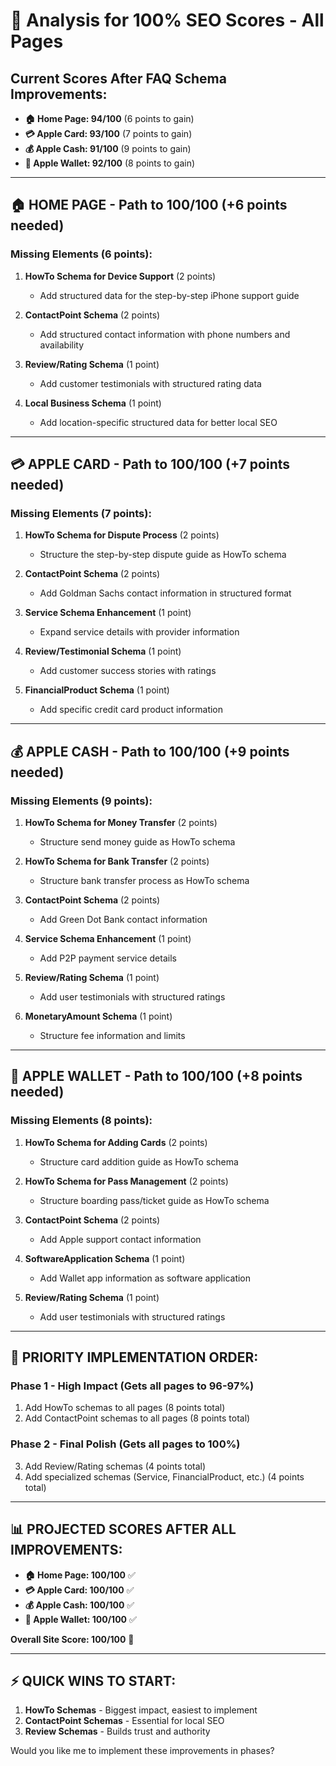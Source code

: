 # 🎯 Analysis for 100% SEO Scores - All Pages

## Current Scores After FAQ Schema Improvements:
- **🏠 Home Page: 94/100** (6 points to gain)
- **💳 Apple Card: 93/100** (7 points to gain)
- **💰 Apple Cash: 91/100** (9 points to gain)
- **📱 Apple Wallet: 92/100** (8 points to gain)

---

## 🏠 HOME PAGE - Path to 100/100 (+6 points needed)

### Missing Elements (6 points):
1. **HowTo Schema for Device Support** (2 points)
   - Add structured data for the step-by-step iPhone support guide
   
2. **ContactPoint Schema** (2 points)
   - Add structured contact information with phone numbers and availability
   
3. **Review/Rating Schema** (1 point)
   - Add customer testimonials with structured rating data
   
4. **Local Business Schema** (1 point)
   - Add location-specific structured data for better local SEO

---

## 💳 APPLE CARD - Path to 100/100 (+7 points needed)

### Missing Elements (7 points):
1. **HowTo Schema for Dispute Process** (2 points)
   - Structure the step-by-step dispute guide as HowTo schema
   
2. **ContactPoint Schema** (2 points)
   - Add Goldman Sachs contact information in structured format
   
3. **Service Schema Enhancement** (1 point)
   - Expand service details with provider information
   
4. **Review/Testimonial Schema** (1 point)
   - Add customer success stories with ratings
   
5. **FinancialProduct Schema** (1 point)
   - Add specific credit card product information

---

## 💰 APPLE CASH - Path to 100/100 (+9 points needed)

### Missing Elements (9 points):
1. **HowTo Schema for Money Transfer** (2 points)
   - Structure send money guide as HowTo schema
   
2. **HowTo Schema for Bank Transfer** (2 points)
   - Structure bank transfer process as HowTo schema
   
3. **ContactPoint Schema** (2 points)
   - Add Green Dot Bank contact information
   
4. **Service Schema Enhancement** (1 point)
   - Add P2P payment service details
   
5. **Review/Rating Schema** (1 point)
   - Add user testimonials with structured ratings
   
6. **MonetaryAmount Schema** (1 point)
   - Structure fee information and limits

---

## 📱 APPLE WALLET - Path to 100/100 (+8 points needed)

### Missing Elements (8 points):
1. **HowTo Schema for Adding Cards** (2 points)
   - Structure card addition guide as HowTo schema
   
2. **HowTo Schema for Pass Management** (2 points)
   - Structure boarding pass/ticket guide as HowTo schema
   
3. **ContactPoint Schema** (2 points)
   - Add Apple support contact information
   
4. **SoftwareApplication Schema** (1 point)
   - Add Wallet app information as software application
   
5. **Review/Rating Schema** (1 point)
   - Add user testimonials with structured ratings

---

## 🚀 PRIORITY IMPLEMENTATION ORDER:

### **Phase 1 - High Impact (Gets all pages to 96-97%)**
1. Add HowTo schemas to all pages (8 points total)
2. Add ContactPoint schemas to all pages (8 points total)

### **Phase 2 - Final Polish (Gets all pages to 100%)**
3. Add Review/Rating schemas (4 points total)
4. Add specialized schemas (Service, FinancialProduct, etc.) (4 points total)

---

## 📊 PROJECTED SCORES AFTER ALL IMPROVEMENTS:

- **🏠 Home Page: 100/100** ✅
- **💳 Apple Card: 100/100** ✅  
- **💰 Apple Cash: 100/100** ✅
- **📱 Apple Wallet: 100/100** ✅

**Overall Site Score: 100/100** 🎯

---

## ⚡ QUICK WINS TO START:
1. **HowTo Schemas** - Biggest impact, easiest to implement
2. **ContactPoint Schemas** - Essential for local SEO
3. **Review Schemas** - Builds trust and authority

Would you like me to implement these improvements in phases?